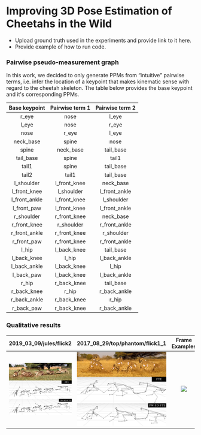 # Improving 3D Pose Estimation of Cheetahs in the Wild
- Upload ground truth used in the experiments and provide link to it here.
- Provide example of how to run code.

### Pairwise pseudo-measurement graph
In this work, we decided to only generate PPMs from “intuitive” pairwise terms, i.e. infer the  location  of  a  keypoint  that  makes  kinematic  sense  with regard to the cheetah skeleton. The table below provides the base keypoint and it's corresponding PPMs.

Base keypoint           | Pairwise term 1           |  Pairwise term 2
:-------------------------:|:-------------------------:|:-------------------------:
r\_eye | nose | l\_eye
l\_eye | nose | r\_eye
nose | r\_eye | l\_eye
neck\_base | spine | nose
spine | neck\_base | tail\_base
tail\_base | spine | tail1
tail1 | spine | tail\_base
tail2 | tail1 | tail\_base
l\_shoulder | l\_front\_knee | neck\_base
l\_front\_knee | l\_shoulder | l\_front\_ankle
l\_front\_ankle | l\_front\_knee | l\_shoulder
l\_front\_paw | l\_front\_knee | l\_front\_ankle
r\_shoulder | r\_front\_knee | neck\_base
r\_front\_knee | r\_shoulder | r\_front\_ankle
r\_front\_ankle | r\_front\_knee | r\_shoulder
r\_front\_paw | r\_front\_knee | r\_front\_ankle
l\_hip | l\_back\_knee | tail\_base
l\_back\_knee | l\_hip | l\_back\_ankle
l\_back\_ankle | l\_back\_knee | l\_hip
l\_back\_paw | l\_back\_knee | l\_back\_ankle
r\_hip | r\_back\_knee | tail\_base
r\_back\_knee | r\_hip | r\_back\_ankle
r\_back\_ankle | r\_back\_knee | r\_hip
r\_back\_paw | r\_back\_knee | r\_back\_ankle

### Qualitative results

2019\_03\_09/jules/flick2          | 2017\_08\_29/top/phantom/flick1\_1           |  Frame Examples
:-------------------------:|:-------------------------:|:-------------------------:
![](./images/qualitative-results.png) | ![](./images/qualitative-results-2.png) | ![](./images/stop-frame-qual.png)
